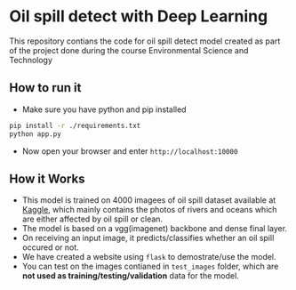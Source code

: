 # Oil spill detect with Deep Learning

This repository contians the code for oil spill detect model created as part of the project done during the course Environmental Science and Technology

## How to run it

- Make sure you have python and pip installed

```bash
pip install -r ./requirements.txt
python app.py
```

- Now open your browser and enter `http://localhost:10000`

## How it Works

- This model is trained on 4000 imagees of oil spill dataset available at [Kaggle](https://www.kaggle.com/datasets/vighneshanand/oil-spill-dataset-binary-image-classification), which mainly contains the photos of rivers and oceans which are either affected by oil spill or clean.
- The model is based on a vgg(imagenet) backbone and dense final layer.
- On receiving an input image, it predicts/classifies whether an oil spill occured or not.
- We have created a website using `flask` to demostrate/use the model.
- You can test on the images contianed in `test_images` folder, which are **not used as training/testing/validation** data for the model.
